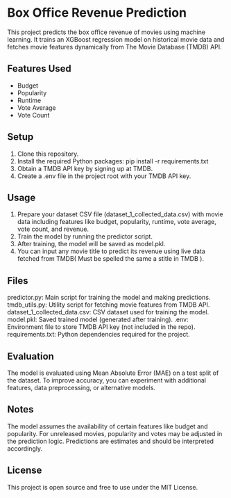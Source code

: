 # Box Office Revenue Prediction

This project predicts the box office revenue of movies using machine learning. It trains an XGBoost regression model on historical movie data and fetches movie features dynamically from The Movie Database (TMDB) API.

## Features Used

- Budget  
- Popularity  
- Runtime  
- Vote Average  
- Vote Count  

## Setup

1. Clone this repository.  
2. Install the required Python packages:
   pip install -r requirements.txt
3. Obtain a TMDB API key by signing up at TMDB.
4. Create a .env file in the project root with your TMDB API key.
   
## Usage

1. Prepare your dataset CSV file (dataset_1_collected_data.csv) with movie data including features like budget, popularity, runtime, vote average, vote count, and revenue.
2. Train the model by running the predictor script.
3. After training, the model will be saved as model.pkl.
4. You can input any movie title to predict its revenue using live data fetched from TMDB( Must be spelled the same a stitle in TMDB ).
   
## Files

predictor.py: Main script for training the model and making predictions.
tmdb_utils.py: Utility script for fetching movie features from TMDB API.
dataset_1_collected_data.csv: CSV dataset used for training the model.
model.pkl: Saved trained model (generated after training).
.env: Environment file to store TMDB API key (not included in the repo).
requirements.txt: Python dependencies required for the project.

## Evaluation

The model is evaluated using Mean Absolute Error (MAE) on a test split of the dataset. To improve accuracy, you can experiment with additional features, data preprocessing, or alternative models.

## Notes

The model assumes the availability of certain features like budget and popularity.
For unreleased movies, popularity and votes may be adjusted in the prediction logic.
Predictions are estimates and should be interpreted accordingly.

## License

This project is open source and free to use under the MIT License.
